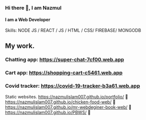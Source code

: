 ### Hi there 👋, I am Nazmul
#### I am a Web Developer

Skills: NODE JS / REACT / JS / HTML / CSS/ FIREBASE/ MONGODB 

## My work.
### Chatting app: https://super-chat-7cf00.web.app
### Cart app: https://shopping-cart-c5461.web.app
### Covid tracker: https://covid-19-tracker-b3a61.web.app 
Static websites.
https://nazmulislam007.github.io/portfolio/  👋
https://nazmulislam007.github.io/chicken-food-web/   👋
https://nazmulislam007.github.io/mr-webdeginer-book-web/   👋
https://nazmulislam007.github.io/PBWS/   👋

